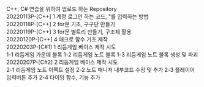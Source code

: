 C++, C# 연습을 위하여 업로드 하는 Repository\
20220113P-[C++] 1 계정 로그인 하는 코드, "를 입력하는 방법\
20220118P-[C++] 2 for문 기초, 구구단 만들기\
20220119P-[C++] 3 for문 별트리 만들기, 구조체 활용\
20220120P-[C++] 4 매크로 함수 기초 제작\
20220203P-[C#1] 1 리듬게임 베이스 제작 시도\
1-1 리듬게임 가운데 블록
1-2 리듬게임 노트 블록
1-3 리듬게임 노트 블록 생성 및 파괴
20220207P-[C#2] 2 리듬게임 베이스 제작 시도\
2-1 리듬게임 노트 이펙트 설정
2-2 노트 매니저 내부코드 수정 및 추가
2-3 플레이어 입력버튼 추가
2-4 타이밍 함수, 기능 추가
